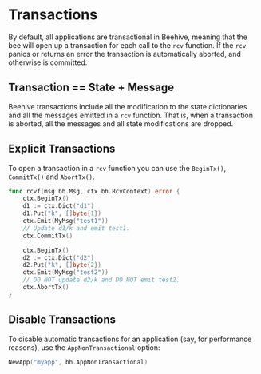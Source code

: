 # Transactions
By default, all applications are transactional in Beehive,
meaning that the bee will open up a transaction for each
call to the `rcv` function. If the `rcv` panics or returns an
error the transaction is automatically aborted, and otherwise 
is committed.

## Transaction == State + Message
Beehive transactions include all the modification to the state
dictionaries and all the messages emitted in a `rcv` function.
That is, when a transaction is aborted, all the messages and all
state modifications are dropped.

## Explicit Transactions
To open a transaction in a `rcv` function you can use the `BeginTx()`, `CommitTx()` and `AbortTx()`.
```go
func rcvf(msg bh.Msg, ctx bh.RcvContext) error {
	ctx.BeginTx()
	d1 := ctx.Dict("d1")
	d1.Put("k", []byte{1})
	ctx.Emit(MyMsg("test1"))
	// Update d1/k and emit test1.
	ctx.CommitTx()

	ctx.BeginTx()
	d2 := ctx.Dict("d2")
	d2.Put("k", []byte{2})
	ctx.Emit(MyMsg("test2"))
	// DO NOT update d2/k and DO NOT emit test2.
	ctx.AbortTx()
}
```

## Disable Transactions
To disable automatic transactions for an application (say,
for performance reasons), use the `AppNonTransactional` option:
```go
NewApp("myapp", bh.AppNonTransactional)
```
